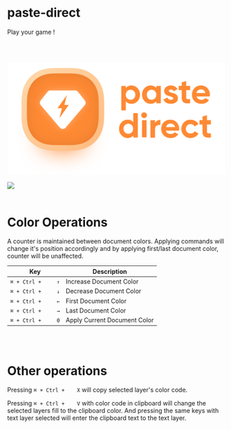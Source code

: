# paste-direct
Play your game !

<br>
<br>

![Image](https://github.com/SudevKiyada/paste-direct/blob/master/git.png)

<a href="http://bit.ly/SketchRunnerWebsite">
  <img src="http://bit.ly/RunnerBadgeBlue">
</a>
<br>
<br>
    
# Color Operations

A counter is maintained between document colors. Applying commands will change it's position accordingly and by applying first/last document color, counter will be unaffected.

Key | Description
------------ | -------------
`⌘ + Ctrl + 	↑` | Increase Document Color
`⌘ + Ctrl + 	↓` | Decrease Document Color
`⌘ + Ctrl + 	←` | First Document Color
`⌘ + Ctrl + 	→` | Last Document Color
`⌘ + Ctrl + 	0` | Apply Current Document Color

<br>
<br>

# Other operations
Pressing `⌘ + Ctrl + 	X` will copy selected layer's color code.

Pressing `⌘ + Ctrl + 	V` with color code in clipboard will change the selected layers fill to the clipboard color. And pressing the same keys with text layer selected will enter the clipboard text to the text layer.
